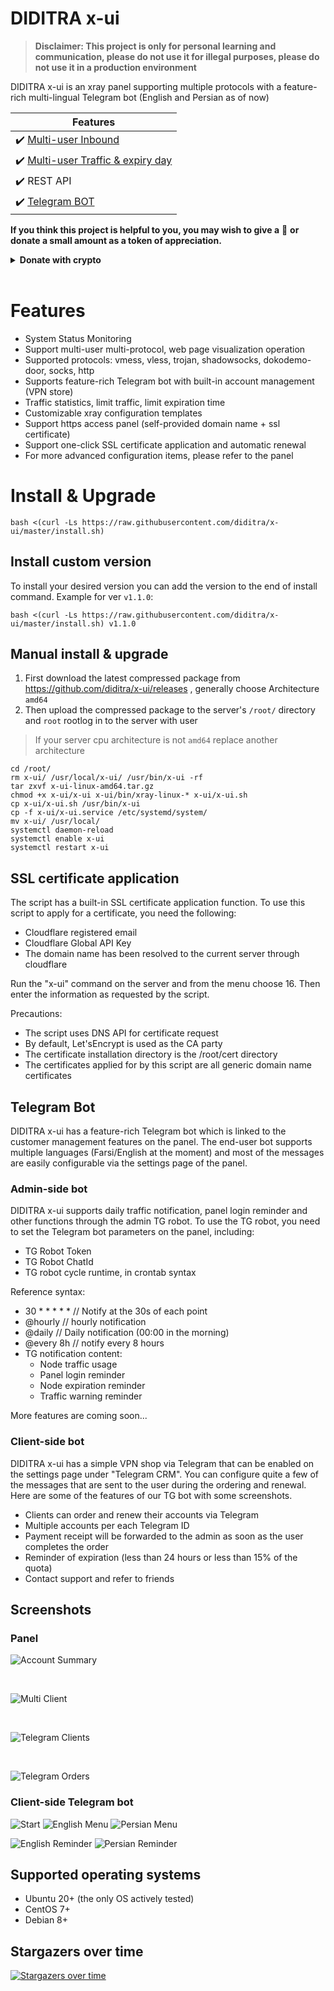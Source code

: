 # DIDITRA x-ui
> **Disclaimer: This project is only for personal learning and communication, please do not use it for illegal purposes, please do not use it in a production environment**


DIDITRA x-ui is an xray panel supporting multiple protocols with a feature-rich multi-lingual Telegram bot (English and Persian as of now)

| Features      |
| ------------- |
| :heavy_check_mark: [Multi-user Inbound](https://github.com/diditra/x-ui/#screenshots) |
| :heavy_check_mark: [Multi-user Traffic & expiry day](https://github.com/diditra/x-ui/#screenshots) |
| :heavy_check_mark: REST API  |
| :heavy_check_mark: [Telegram BOT](https://github.com/diditra/x-ui/#telegram-bot) |

**If you think this project is helpful to you, you may wish to give a** :star2: 
**or donate a small amount as a token of appreciation.**

<details markdown="1"> <summary><b>Donate with crypto</b></summary> 

- ![TON](https://img.shields.io/badge/Donate-Ton-informational) `UQB_gzlhEi1BAr8S0_J_9zSafhqmd2HlsY7fd6wzbmvdCNT_`
- ![USDT](https://img.shields.io/badge/Donate-USDT-orange?style=flat-square&logo=Tether) `0xe45a0c30d3dd334dd84aace78f33fa11aceac80d`
- ![Bitcoin](https://img.shields.io/badge/Donate-BTC-orange?style=flat-square&logo=bitcoin) `386KtbDKRQ9Zt8JG1saH1ea8YX73kmBqBN`
- ![Ethereum](https://img.shields.io/badge/Donate-ETH-blueviolet?style=flat-square&logo=Ethereum) `0xe45a0c30d3dd334dd84aace78f33fa11aceac80d`
- ![LiteCoin](https://img.shields.io/badge/Donate-LTC-blue?style=flat-square&logo=Litecoin) `LNxgWyMGJ1F3ydG8bH8JPcVL8o4gB1YTYP`

</details><br>

# Features

- System Status Monitoring
- Support multi-user multi-protocol, web page visualization operation
- Supported protocols: vmess, vless, trojan, shadowsocks, dokodemo-door, socks, http
- Supports feature-rich Telegram bot with built-in account management (VPN store)
- Traffic statistics, limit traffic, limit expiration time
- Customizable xray configuration templates
- Support https access panel (self-provided domain name + ssl certificate)
- Support one-click SSL certificate application and automatic renewal
- For more advanced configuration items, please refer to the panel

# Install & Upgrade

```
bash <(curl -Ls https://raw.githubusercontent.com/diditra/x-ui/master/install.sh)
```
## Install custom version
To install your desired version you can add the version to the end of install command. Example for ver `v1.1.0`:
```
bash <(curl -Ls https://raw.githubusercontent.com/diditra/x-ui/master/install.sh) v1.1.0
```

## Manual install & upgrade

1. First download the latest compressed package from https://github.com/diditra/x-ui/releases , generally choose Architecture `amd64`
2. Then upload the compressed package to the server's `/root/` directory and `root` rootlog in to the server with user

> If your server cpu architecture is not `amd64` replace another architecture

```
cd /root/
rm x-ui/ /usr/local/x-ui/ /usr/bin/x-ui -rf
tar zxvf x-ui-linux-amd64.tar.gz
chmod +x x-ui/x-ui x-ui/bin/xray-linux-* x-ui/x-ui.sh
cp x-ui/x-ui.sh /usr/bin/x-ui
cp -f x-ui/x-ui.service /etc/systemd/system/
mv x-ui/ /usr/local/
systemctl daemon-reload
systemctl enable x-ui
systemctl restart x-ui
```

## SSL certificate application

The script has a built-in SSL certificate application function. To use this script to apply for a certificate, you need the following:

- Cloudflare registered email
- Cloudflare Global API Key
- The domain name has been resolved to the current server through cloudflare

Run the "x-ui" command on the server and from the menu choose 16. Then enter the information as requested by the script.

Precautions:

- The script uses DNS API for certificate request
- By default, Let'sEncrypt is used as the CA party
- The certificate installation directory is the /root/cert directory
- The certificates applied for by this script are all generic domain name certificates

## Telegram Bot

DIDITRA x-ui has a feature-rich Telegram bot which is linked to the customer management features on the panel. The end-user bot supports multiple languages (Farsi/English at the moment) and most of the messages are easily configurable via the settings page of the panel.

### Admin-side bot

DIDITRA x-ui supports daily traffic notification, panel login reminder and other functions through the admin TG robot. To use the TG robot, you need to set the Telegram bot parameters on the panel, including:

- TG Robot Token
- TG Robot ChatId
- TG robot cycle runtime, in crontab syntax


Reference syntax:

- 30 * * * * * // Notify at the 30s of each point
- @hourly // hourly notification
- @daily // Daily notification (00:00 in the morning)
- @every 8h // notify every 8 hours
- TG notification content:
  - Node traffic usage
  - Panel login reminder
  - Node expiration reminder
  - Traffic warning reminder

More features are coming soon...

### Client-side bot

DIDITRA x-ui has a simple VPN shop via Telegram that can be enabled on the settings page under "Telegram CRM". You can configure quite a few of the messages that are sent to the user during the ordering and renewal. Here are some of the features of our TG bot with some screenshots.

- Clients can order and renew their accounts via Telegram
- Multiple accounts per each Telegram ID
- Payment receipt will be forwarded to the admin as soon as the user completes the order
- Reminder of expiration (less than 24 hours or less than 15% of the quota)
- Contact support and refer to friends

## Screenshots

### Panel

![Account Summary](media/account_summary.png)

<br />

![Multi Client](media/multi_client.png)

<br />

![Telegram Clients](media/tg_clients.png)

<br />

![Telegram Orders](media/tg_client_orders.png)

### Client-side Telegram bot
![Start](media/start.png)
![English Menu](media/menu_en.png)
![Persian Menu](media/menu_fa.png)
<br />

![English Reminder](media/reminder_en.png)
![Persian Reminder](media/reminder_fa.png)
    

## Supported operating systems

- Ubuntu 20+ (the only OS actively tested)
- CentOS 7+
- Debian 8+

## Stargazers over time

[![Stargazers over time](https://starchart.cc/diditra/x-ui.svg)](https://starchart.cc/diditra/x-ui)
